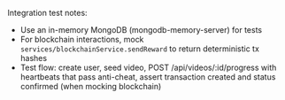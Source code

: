 Integration test notes:
- Use an in-memory MongoDB (mongodb-memory-server) for tests
- For blockchain interactions, mock `services/blockchainService.sendReward` to return deterministic tx hashes
- Test flow: create user, seed video, POST /api/videos/:id/progress with heartbeats that pass anti-cheat, assert transaction created and status confirmed (when mocking blockchain)
